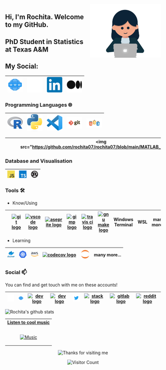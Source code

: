 <img align='right' src="https://github.com/rochita07/rochita07/blob/main/coding_gif.gif" width="230" >


<!-- ##  নমস্কার (Namaskar)🙏, I'm Rochita Das -->
## Hi, I'm Rochita. Welcome to my GitHub.

##  PhD Student in Statistics at Texas A&M


## My Social:

| [<img src="https://github.com/rochita07/rochita07/blob/main/website_logo.jpg" alt="Website logo" width="50">](https://rochita07.github.io/rochitadas.github.io/)  | [<img src="https://raw.githubusercontent.com/Delta456/Delta456/master/img/github.png" alt="GitHub logo" width="50">](https://github.com/rochita07) |  [<img src="https://github.com/rochita07/rochita07/blob/main/LinkedIn_logo.png" alt="LinkedIn logo" width="50">](https://www.linkedin.com/in/rochitadas)| [<img src="https://github.com/rochita07/rochita07/blob/main/medium_logo.png" alt="Medium logo" width="50">](https://medium.com/@rochita.das)|
|---|---|---|---|



     

### Programming Languages 🌐


| <img src="https://github.com/rochita07/rochita07/blob/main/R_logo.png" alt="R logo" width="50"> | <img src="https://github.com/rochita07/rochita07/blob/main/Python_logo.png" alt="Python logo" width="50"> | <img src="https://github.com/rochita07/rochita07/blob/main/VS_code_logo.png" alt="VSCode logo" width="50"> | <img src="https://github.com/rochita07/rochita07/blob/main/git_logo.png" alt="Git logo" width="50"> | <img src="https://github.com/rochita07/rochita07/blob/main/html_logo.png" alt="HTML logo" width="50"> | 
|---|---|---|---|---|


| <img src="https://github.com/rochita07/rochita07/blob/main/SAS_logo.png" alt="SAS logo" width="50"> | <img src="https://github.com/rochita07/rochita07/blob/main/C_logo.png" alt="C logo" width="50"> | <img src="https://github.com/rochita07/rochita07/blob/main/Minitab_logo.jpg" alt="Minitab logo" width="50"> | <img src="https://github.com/rochita07/rochita07/blob/main/MATLAB_logo.png"
|---|---|---|---|

<!-- <img src="https://github.com/rochita07/rochita07/blob/main/spss.png" alt="SPSS logo" width="50"> |<img src="https://github.com/rochita07/rochita07/blob/main/Minitab_logo.jpg" alt="Minitab logo" width="50"> | 
 <img
src="https://github.com/rochita07/rochita07/blob/main/spss.png" alt="SPSS logo" width="50">alt="Matlab logo" width="50"> | 
|---|---|---|---|---| -->

<!-- | <img src="https://github.com/rochita07/rochita07/blob/main/R_logo.png" alt="R logo" width="50"> | <img src="https://github.com/rochita07/rochita07/blob/main/Python_logo.png" alt="Python logo" width="50"> | <img src="https://github.com/rochita07/rochita07/blob/main/VS_code_logo.png" alt="VSCode logo" width="50"> | <img src="https://github.com/rochita07/rochita07/blob/main/git_logo.png" alt="Git logo" width="50"> | <img src="https://github.com/rochita07/rochita07/blob/main/html_logo.png" alt="HTML logo" width="50"> | <img src="https://github.com/rochita07/rochita07/blob/main/html_logo.png" alt="HTML logo" width="50"> | 
|---|---|---|---|---|---| -->

### Database and Visualisation

| [<img src="https://raw.githubusercontent.com/github/explore/80688e429a7d4ef2fca1e82350fe8e3517d3494d/topics/javascript/javascript.png" alt="js logo" width="24">](https://developer.mozilla.org/en-US/docs/Web/JavaScript)  | [<img src="https://raw.githubusercontent.com/github/explore/80688e429a7d4ef2fca1e82350fe8e3517d3494d/topics/typescript/typescript.png" alt="ts logo" width="24">](https://www.typescriptlang.org/) |  [<img src="https://raw.githubusercontent.com/github/explore/80688e429a7d4ef2fca1e82350fe8e3517d3494d/topics/rust/rust.png" alt="rust logo" width="24">](https://www.rust-lang.org/)|
|---|---|---|

### Tools 🛠️

- Know/Using

| [<img src="https://raw.githubusercontent.com/Delta456/Delta456/master/img/actions.png" alt="actions logo" width="24">](https://github.com/features/actions) | [<img src="https://raw.githubusercontent.com/Delta456/Delta456/master/img/git.png" alt="git logo" width="24">](https://git-scm.com/) | [<img src="https://raw.githubusercontent.com/Delta456/Delta456/master/img/vscode.png" alt="vscode logo" width="24">](https://code.visualstudio.com/) | [<img src="https://raw.githubusercontent.com/Delta456/Delta456/master/img/aseprite.png" alt="aseprite logo" width="24">](https://www.aseprite.org/) | [<img src="https://raw.githubusercontent.com/Delta456/Delta456/master/img/gimp.png" alt="gimp logo" width="24">](https://www.gimp.org/)  |  [<img src="https://raw.githubusercontent.com/Delta456/Delta456/master/img/travis_ci.png" alt="travis ci logo" width="24">](https://travis-ci.org/) | [<img src="https://raw.githubusercontent.com/Delta456/Delta456/master/img/gnu_make.png" alt="gnu make logo" width="24">](https://www.gnu.org/software/make/manual/make.html)| Windows Terminal | WSL | many more...
|---|---|---|---|---|---|---|---|---|---|

- Learning

| [<img src="https://raw.githubusercontent.com/github/explore/80688e429a7d4ef2fca1e82350fe8e3517d3494d/topics/docker/docker.png" alt="docker logo" width="24">](https://www.docker.com/) |[<img src="https://raw.githubusercontent.com/github/explore/80688e429a7d4ef2fca1e82350fe8e3517d3494d/topics/kubernetes/kubernetes.png" alt="kubernetes logo" width="24">](https://kubernetes.io/) | [<img src="https://raw.githubusercontent.com/Delta456/Delta456/master/img/aws.png" alt="aws logo" width="24">](https://aws.amazon.com/) | [<img src="https://raw.githubusercontent.com/Delta456/Delta456/master/img/codecov.png" alt="codecov logo" width="24">](https://codecov.io/)| [<img src="https://raw.githubusercontent.com/Delta456/Delta456/master/img/jupyter_notebook.png" alt="jupyter notebook logo" width="30">](https://jupyter.org/)| many more...
|---|---|---|---|---|---|

### Social 📫

You can find and get touch with me on these accounts!

| [<img src="https://raw.githubusercontent.com/Delta456/Delta456/master/img/github.png" alt="github logo" width="34">](https://github.com/Delta456) | [<img src="website_logo.jpg" width="24">](https://www.instagram.com/delta231_/) | [<img src="https://raw.githubusercontent.com/Delta456/Delta456/master/img/dev.png" alt="dev logo" width="24">](https://dev.to/delta456)| [<img src="https://raw.githubusercontent.com/Delta456/Delta456/master/img/deviant_art.jpg" alt="dev logo" width="24">](https://www.deviantart.com/delta2318) | [<img src="https://raw.githubusercontent.com/Delta456/Delta456/master/img/twitter.png" alt="twitter logo" width="34">](https://twitter.com/Delta2315) | [<img src="https://raw.githubusercontent.com/Delta456/Delta456/master/img/stack.svg" alt="stack logo" width="24">](https://stackoverflow.com/users/10053063/delta231) | [<img src="https://raw.githubusercontent.com/Delta456/Delta456/master/img/gitlab.png" alt="gitlab logo" width="24">](https://gitlab.com/Delta456) | [<img src="https://raw.githubusercontent.com/Delta456/Delta456/master/img/reddit.jpg" alt="reddit logo" width="24">](https://www.reddit.com/user/Delta231)
|---|---|---|---|---|---|---|---|



![Rochita's github stats](https://github-readme-stats.vercel.app/api?username=rochita07&hide=["issues"]&show_icons=true)





<!-- Social -->
<table width="100%" align="center">

<td align="center">
<a href="https://www.youtube.com/watch?v=LZ8BJfU-7t8">
<strong>Listen to cool music</strong>
<br />
<br />


<p>
<img height="100" alt="Music" src="https://raw.githubusercontent.com/BrunnerLivio/brunnerlivio/master/images/music.gif"> 
</a>
</p>

</td>
</tr>
</table>



<!-- Footer -->

<div align="center">

<img height="120" alt="Thanks for visiting me" width="100%" src="https://raw.githubusercontent.com/BrunnerLivio/brunnerlivio/master/images/marquee.svg" />
<br />

![Visitor Count](https://profile-counter.glitch.me/rochita07/count.svg)
    

</div>




